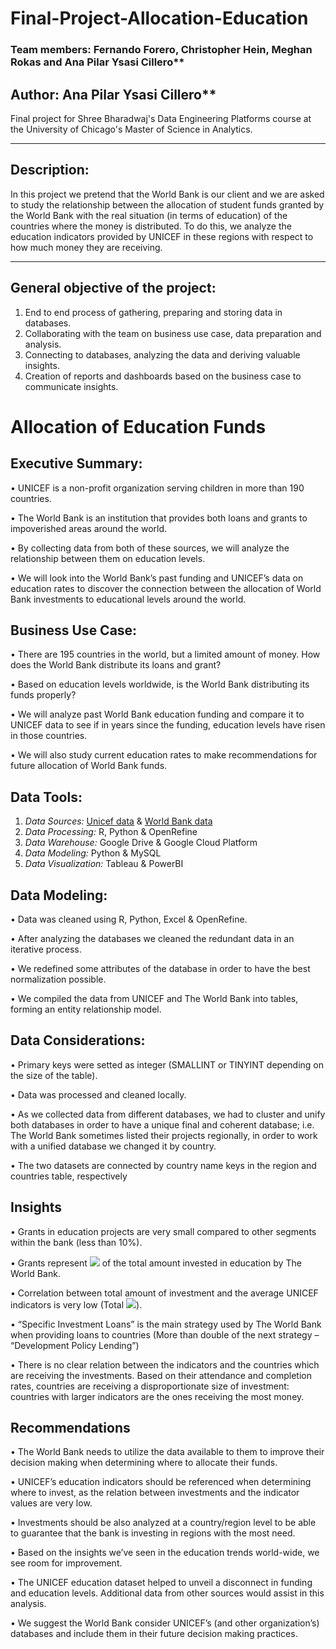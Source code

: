 # Final-Project-Allocation-Education

### Team members: Fernando Forero, Christopher Hein, Meghan Rokas and Ana Pilar Ysasi Cillero**

## Author: Ana Pilar Ysasi Cillero**

Final project for Shree Bharadwaj's Data Engineering Platforms course at the University of Chicago's Master of Science in Analytics.

---
## Description:

In this project we pretend that the World Bank is our client and we are asked to study the relationship between the allocation of student funds granted by the World Bank with the real situation (in terms of education) of the countries where the money is distributed. To do this, we analyze the education indicators provided by UNICEF in these regions with respect to how much money they are receiving.

---

## General objective of the project:
1. End to end process of gathering, preparing and storing data in databases.
2. Collaborating with the team on business use case, data preparation and analysis.
3. Connecting to databases, analyzing the data and deriving valuable insights.
4. Creation of reports and dashboards based on the business case to communicate insights.

# Allocation of Education Funds
## Executive Summary:
• UNICEF is a non-profit organization serving children in more than 190 countries.

• The World Bank is an institution that provides both loans and grants to impoverished areas around the world.

• By collecting data from both of these sources, we will analyze the relationship between them on education levels.

• We will look into the World Bank’s past funding and UNICEF’s data on education rates to discover the connection between the allocation of World Bank investments to educational levels around the world.

## Business Use Case:
• There are 195 countries in the world, but a limited amount of money. How does the World Bank distribute its loans and grant? 

• Based on education levels worldwide, is the World Bank distributing its funds properly?

• We will analyze past World Bank education funding and compare it to UNICEF data to see if in years since the funding, education levels have risen in those countries.

• We will also study current education rates to make recommendations for future allocation of World Bank funds.

## Data Tools:
1. *Data Sources:* [Unicef data](https://data.unicef.org/dv_index/) & [World Bank data](https://projects.worldbank.org/en/projects-operations/projects-list)
2. *Data Processing:* R, Python & OpenRefine
3. *Data Warehouse:* Google Drive & Google Cloud Platform
4. *Data Modeling:* Python & MySQL
5. *Data Visualization:* Tableau & PowerBI

## Data Modeling:
• Data was cleaned using R, Python, Excel & OpenRefine.

• After analyzing the databases we cleaned the redundant data in an iterative process.

• We redefined some attributes of the database in order to have the best normalization possible.

• We compiled the data from UNICEF and The World Bank into tables, forming an entity relationship model.

## Data Considerations:
• Primary keys were setted as integer (SMALLINT or TINYINT depending on the size of the table).

• Data was processed and cleaned locally.

• As we collected data from different databases, we had to cluster and unify both databases in order to have a unique final and coherent database; i.e. The World Bank sometimes listed their projects regionally, in order to work with a unified database we changed it by country.

• The two datasets are connected by country name keys in the region and countries table, respectively

## Insights
• Grants in education projects are very small compared to other segments within the bank (less than 10%).

• Grants represent <img src="https://render.githubusercontent.com/render/math?math=4%"> of the total amount invested in education by The World Bank.

• Correlation between total amount of investment and the average UNICEF indicators is very low (Total <img src="https://render.githubusercontent.com/render/math?math=R^2 = 0.04">).

• “Specific Investment Loans” is the main strategy used by The World Bank when providing loans to countries (More than double of the next strategy – “Development Policy Lending”)

• There is no clear relation between the indicators and the countries which are receiving the investments. Based on their attendance and completion rates, countries are receiving a disproportionate size of investment: countries with larger indicators are the ones receiving the most money.

## Recommendations
• The World Bank needs to utilize the data available to them to improve their decision making when determining where to allocate their funds.

• UNICEF’s education indicators should be referenced when determining where to invest, as the relation between investments and the indicator values are very low.

• Investments should be also analyzed at a country/region level to be able to guarantee that the bank is investing in regions with the most need. 

•  Based on the insights we’ve seen in the education trends world-wide, we see room for improvement. 

•  The UNICEF education dataset helped to unveil a disconnect in funding and education levels. Additional data from other sources would assist in this analysis.

•  We suggest the World Bank consider UNICEF’s (and other organization’s) databases and include them in their future decision making practices.
